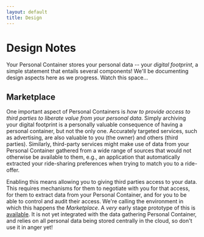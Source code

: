 ```yaml
---
layout: default
title: Design
---
```


Design Notes
============

Your Personal Container stores your personal data -- your _digital
footprint_, a simple statement that entails several components!  We'll
be documenting design aspects here as we progress.  Watch this space...


Marketplace
-----------

One important aspect of Personal Containers is _how to provide access
to third parties to liberate value from your personal data_.  Simply
archiving your digital footprint is a personally valuable consequence
of having a personal container, but not the only one.  Accurately
targeted services, such as advertising, are also valuable to you (the
owner) and others (third parties).  Similarly, third-party services
might make use of data from your Personal Container gathered from a
wide range of sources that would not otherwise be available to them,
e.g., an application that automatically extracted your ride-sharing
preferences when trying to match you to a ride-offer.

Enabling this means allowing you to giving third parties access to
your data.  This requires mechanisms for them to negotiate with you
for that access, for them to extract data from your Personal
Container, and for you to be able to control and audit their access.
We're calling the environment in which this happens the _Marketplace_.
A *very* early stage prototype of this is [available][perscon-gae].
It is not yet integrated with the data gathering Personal Container,
and relies on all personal data being stored centrally in the cloud,
so don't use it in anger yet!  

[perscon-gae]: http://github.com/horizon-institute/equip-gae/tree/master/perscon/


